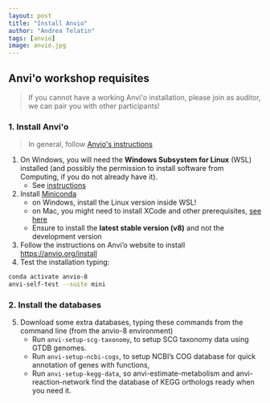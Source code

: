 ```yaml
---
layout: post
title: "Install Anvio"
author: "Andrea Telatin"
tags: [anvio]
image: anvio.jpg
---
```



## Anvi'o workshop requisites

> If you cannot have a working Anvi'o installation,
> please join as auditor, we can pair you with other participants!

### 1. Install Anvi'o

> In general, follow [Anvio's instructions](https://anvio.org/install)

1.	On Windows,  you will need the **Windows Subsystem for Linux** (WSL) installed (and possibly the permission to install software from Computing, if you do not already have it).
    * See [instructions](https://learn.microsoft.com/en-us/windows/wsl/install)
2.	Install [Miniconda](https://docs.anaconda.com/free/miniconda/#quick-command-line-install) 
    * on Windows, install the Linux version inside WSL!
    * on Mac, you  might need to install XCode and other prerequisites, [see here](https://mmbdtp.github.io/modules/unix/Installing_programs_and_handling_Conda_environments/)
    * Ensure to install the **latest stable version (v8)** and not the development version
3.	Follow the instructions on Anvi’o website to install https://anvio.org/install
4.	Test the installation typing:
```bash
conda activate anvio-8
anvi-self-test --suite mini
```

### 2. Install the databases

5.	Download some extra databases, typing these commands from the command line (from the anvio-8 environment)
    * Run `anvi-setup-scg-taxonomy`, to setup SCG taxonomy data using GTDB genomes.
    * Run `anvi-setup-ncbi-cogs`, to setup NCBI’s COG database for quick annotation of genes with functions,
    * Run `anvi-setup-kegg-data`, so anvi-estimate-metabolism and anvi-reaction-network find the database of KEGG orthologs ready when you need it.

